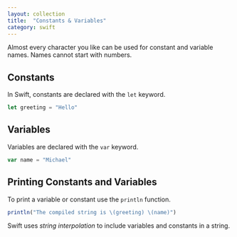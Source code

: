 ```yaml
---
layout: collection
title:  "Constants & Variables"
category: swift
---
```


Almost every character you like can be used for constant and variable names. Names cannot start with numbers.

## Constants
In Swift, constants are declared with the `let` keyword.

```javascript
let greeting = "Hello"
```

## Variables
Variables are declared with the `var` keyword.

```javascript
var name = "Michael"
```

## Printing Constants and Variables
To print a variable or constant use the `println` function.

```javascript
println("The compiled string is \(greeting) \(name)")
```

Swift uses _string interpolation_ to include variables and constants in a string.